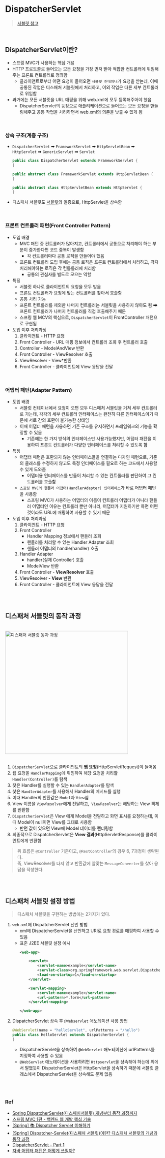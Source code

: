 # DispatcherServlet

> [서블릿 참고](https://github.com/jmxx219/CS-Study/blob/main/spring/Servlet.md)

<br>

## DispatcherServlet이란?

- 스프링 MVC가 사용하는 핵심 개념
- HTTP 프로토콜로 들어오는 모든 요청을 가장 먼저 받아 적합한 컨트롤러에 위임해주는 프론트 컨트롤러로 정의함
    - 클라이언트로부터 어떤 요청이 들어오면 `서블릿 컨테이너`가 요청을 받는데, 이때 공통된 작업은 디스패처 서블릿에서 처리하고, 이외 작업은 다른 세부 컨트롤러로 위임함
- 과거에는 모든 서블릿을 URL 매핑을 위해 web.xml에 모두 등록해주어야 했음
    - DispatcherServlet의 등장으로 애플리케이션으로 들어오는 모든 요청을 핸들링해주고 공통 작업을 처리하면서 web.xml의 의존을 낮출 수 있게 됨

<br>

### 상속 구조(계층 구조)

- `DispatcherServlet` ➡ `FrameworkServlet` ➡ `HttpServletBean` ➡ `HttpServlet` ➡ `GenericServlet` ➡ `Servlet`
    ```java
    public class DispatcherServlet extends FrameworkServlet {
    }
    
    public abstract class FrameworkServlet extends HttpServletBean {
    }
    
    public abstract class HttpServletBean extends HttpServlet {
    }
    ```
- 디스패처 서블릿도 [서블릿](https://github.com/jmxx219/CS-Study/blob/main/spring/Servlet.md)의 일종으로, HttpServlet을 상속함


<br>

### 프론트 컨트롤러 패턴(Front Controller Pattern)

- 도입 배경
  - MVC 패턴 중 컨트롤러가 많아지고, 컨트롤러에서 공통으로 처리해야 하는 부분이 증가한다면 코드 중복이 발생함
    - 각 컨트롤러마다 공통 로직을 만들어야 했음
  - 프론트 컨트롤러 도입 후에는 공통 로직은 프론트 컨트롤러에서 처리하고, 각자 처리해야하는 로직은 각 컨틀롤러에 처리함
    - 공통의 관심사를 별도로 모으는 역할
- 특징
  - 서블릿 하나로 클라이언트의 요청을 모두 받음
  - 프론트 컨트롤러가 요청에 맞는 컨트롤러를 찾아서 호출함
  - 공통 처리 가능
  - 프론트 컨트롤러를 제외한 나머지 컨트롤러는 서블릿을 사용하지 않아도 됨 ➡ 프론트 컨트롤러가 나머지 컨트롤러를 직접 호출해주기 때문
  - 스프링 웹 MCV의 핵심으로, `DispatcherServlet`이 FrontController 패턴으로 구현됨
- 도입 이후 처리과정
    1. 클라이언트 - HTTP 요청
    2. Front Controller - URL 매핑 정보에서 컨트롤러 조회 후 컨트롤러 호출
    3. Controller - ModelAndView 반환
    4. Front Controller - ViewResolver 호출
    5. ViewResolver - View*반환
    6. Front Controller - 클라이언트에 View 응답을 전달

<br>

### 어댑터 패턴(Adapter Pattern)

- 도입 배경
  - 서블릿 컨테이너에서 요청이 오면 모두 디스패처 서블릿을 거쳐 세부 컨트롤러로 가는데, 각각의 세부 컨트롤러 인터페이스는 완전히 다른 인터페이스이기 때문에 서로 간의 호환이 불가능한 상태임
  - 이때 어댑터 패턴을 사용하면 기존 구조를 유지하면서 프레임워크의 기능을 확장할 수 있음
    - 기존에는 한 가지 방식의 인터페이스만 사용가능했지만, 어댑터 패턴을 이용하여 프론트 컨트롤러가 다양한 인터페이스를 처리할 수 있도록 함
- 특징
  - 어댑터 패턴은 호환되지 않는 인터페이스들을 연결하는 디자인 패턴으로, 기존의 클래스를 수정하지 않고도 특정 인터페이스를 필요로 하는 코드에서 사용할 수 있게 도와줌
      - 어댑터용 인터페이스를 만들어 처리할 수 있는 컨트롤러를 판단하여 그 컨트롤러를 호출함
  - `스프링 MVC의 핸들러 어댑터(HandlerAdapter) 인터페이스`가 바로 어댑터 패턴을 사용함
      - 스프링 MVC가 사용하는 어댑터의 이름이 컨트롤러 어댑터가 아니라 핸들러 어댑터인 이유는 컨트롤러 뿐만 아니라, 어댑터가 지원하기만 하면 어떤 것이라도 URL에 매핑하여 사용할 수 있기 때문
- 도입 이후 처리과정
  1. 클라이언트 - HTTP 요청
  2. Front Controller
     - Handler Mapping 정보에서 핸들러 조회
     - 핸들러를 처리할 수 있는 Handler Adapter 조회
     - 핸들러 어댑터의 handle(handler) 호출
  3. Handler Adapter
     - handler(실제 Controller) 호출
     - ModelView 반환
  4. Front Controller - **ViewResolver** 호출
  5. ViewResolver - **View** 반환
  6. Front Controller - 클라이언트에 View 응답을 전달

<br>
<br>

## 디스패처 서블릿의 동작 과정

<br>

<img alt="디스패처 서블릿 동자 과정" height="400" src="https://github.com/reddevilmidzy/CS-Study/assets/78539407/b3afda6d-bf0e-49d2-bb59-56082a28ceb7"/>

<br>
<br>

1. `DispatcherServlet`으로 클라이언트의 **웹 요청**(HttpServletRequest)이 들어옴
2. 웹 요청을 `HandlerMapping`에 위임하여 해당 요청을 처리할 `Handler(Controller)`를 탐색
3. 찾은 Handler를 실행할 수 있는 `HandlerAdapter`를 탐색
4. 찾은 `HandlerAdapter`를 사용해서 Handler의 메서드를 실행
5. 이때 Handler의 반환값은 `Model`과 `View`임
6. View 이름을 `ViewResolver`에게 전달하고,` ViewResolver`는 해당하는 View 객체를 반환함
7. `DispatcherServlet`은 View 에게 Model을 전달하고 화면 표시를 요청하는데, 이때 Model이 null이면 View를 그대로 사용함
    - 반면 값이 있으면 View에 Model 데이터를 렌더링함
9. 최종적으로 DispatcherServlet은 **View 결과**(HttpServletResponse)를 클라이언트에게 반환함

> 위 흐름은 `@Controller` 기준이고,  `@RestController`의 경우 6, 7과정이 생략된다.  
> 즉, ViewResolver를 타지 않고 반환값에 알맞는 `MessageConverter`를 찾아 응답을 작성한다.

<br>
<br>

## 디스패처 서블릿 설정 방법

> 디스패처 서블릿을 구현하는 방법에는 2가지가 있다.

1. `web.xml`에 DispatcherServlet 선언 방법
    - xml에 DispatcherServlet을 선언하고 URI로 요청 경로를 매핑하여 사용할 수 있음
    - 표준 J2EE 서블릿 설정 예시
        ```xml
        <web-app>
     
            <servlet>
                <servlet-name>example</servlet-name>
                <servlet-class>org.springframework.web.servlet.DispatcherServlet</servlet-class>
                <load-on-startup>1</load-on-startup>
            </servlet>
     
            <servlet-mapping>
                <servlet-name>example</servlet-name>
                <url-pattern>*.form</url-pattern>
            </servlet-mapping>
     
        </web-app>
        ```
2. DispatcherServlet 상속 후 `@Webservlet` 애노테이션 사용 방법
   ```java
   @WebServlet(name = "helloServlet", urlPatterns = "/hello")
   public class HelloServlet extends DispatcherServlet {
   }
   ```
    - DispatcherServlet을 상속하여 `@WebServlet` 애노테이션에 urlPatterns를 지정하여 사용할 수 있음
    - `@WebServlet` 애노테이션을 사용하려면 `Httpservlet`을 상속해야 하는데 위에서 말했듯이 DispatcherServlet은 HttpServlet을 상속하기 때문에 서블릿 클래스에서 DispatcherServlet을 상속해도 문제 없음


<br>
<br>

### Ref

- [Spring DispatcherServlet(디스패처서블릿) 개념부터 동작 과정까지](https://zzang9ha.tistory.com/441)
- [스프링 MVC 1편 - 백엔드 웹 개발 핵심 기술](https://www.inflearn.com/course/%EC%8A%A4%ED%94%84%EB%A7%81-mvc-1/)  
- [[Spring] 📚 Dispatcher Servlet 이해하기](https://velog.io/@betterfuture4/Spring-Dispatcher-Servlet-%EC%A0%95%EB%A6%AC)  
- [[Spring] Dispatcher-Servlet(디스패처 서블릿)이란? 디스패처 서블릿의 개념과 동작 과정](https://mangkyu.tistory.com/18)  
- [DispatcherServlet - Part 1](https://tecoble.techcourse.co.kr/post/2021-06-25-dispatcherservlet-part-1/)  
- [자바 어댑터 패턴은 어떻게 쓰일까?](https://yozm.wishket.com/magazine/detail/2077/)
